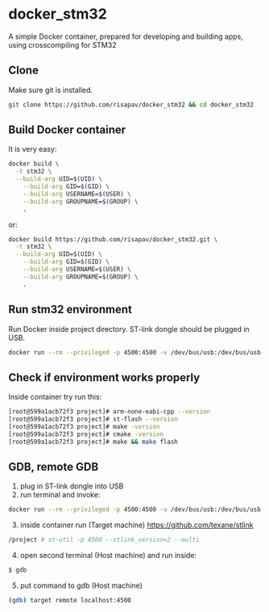 # docker_stm32
A simple Docker container, prepared for developing and building apps, using crosscompiling for STM32


## Clone

Make sure git is installed.
```sh
git clone https://github.com/risapav/docker_stm32 && cd docker_stm32
```

## Build Docker container

It is very easy:

```sh
docker build \
  -t stm32 \
  --build-arg UID=$(UID) \
	--build-arg GID=$(GID) \
	--build-arg USERNAME=$(USER) \
	--build-arg GROUPNAME=$(GROUP) \
	.
```

or:

```sh
docker build https://github.com/risapav/docker_stm32.git \
  -t stm32 \
  --build-arg UID=$(UID) \
	--build-arg GID=$(GID) \
	--build-arg USERNAME=$(USER) \
	--build-arg GROUPNAME=$(GROUP) \
	.
```

## Run stm32 environment

Run Docker inside project directory. ST-link dongle should be plugged in USB.

```sh
docker run --rm --privileged -p 4500:4500 -v /dev/bus/usb:/dev/bus/usb -v $PWD:/project -w /project -it stm32
```
## Check if environment works properly

Inside container try run this:

```sh
[root@599a1acb72f3 project]# arm-none-eabi-cpp --version
[root@599a1acb72f3 project]# st-flash --version
[root@599a1acb72f3 project]# make -version
[root@599a1acb72f3 project]# cmake -version
[root@599a1acb72f3 project]# make && make flash
```

## GDB, remote GDB

1. plug in ST-link dongle into USB
2. run terminal and invoke:
```sh
docker run --rm --privileged -p 4500:4500 -v /dev/bus/usb:/dev/bus/usb -v $PWD:/project -w /project -it stm32
```
3. inside container run (Target machine)
https://github.com/texane/stlink
```sh
/project # st-util -p 4500 --stlink_version=2 --multi
```
4. open second terminal (Host machine) and run inside:
```sh
$ gdb
```
5. put command to gdb (Host machine)
```sh
(gdb) target remote localhost:4500
```


